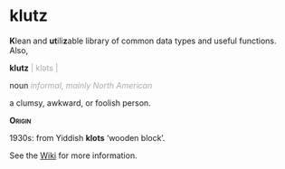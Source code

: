 # klutz

**K**lean and **ut**ili**z**able library of common data types and useful functions. Also,

**klutz** <span style="color:darkgray">| kləts |</span>

noun <span style="color:darkgray">_informal, mainly North American_</span>

a clumsy, awkward, or foolish person.

**<span style="font-variant:small-caps;">Origin</span>**

1930s: from Yiddish **klots** ‘wooden block’.

See the [Wiki](https://github.com/sobchak-security/klutz/wiki) for more information.

